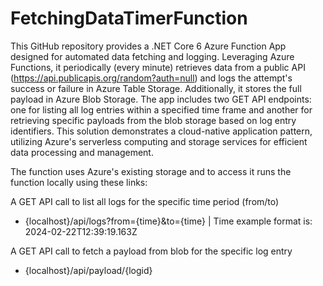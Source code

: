 # FetchingDataTimerFunction

This GitHub repository provides a .NET Core 6 Azure Function App designed for automated data fetching and logging. Leveraging Azure Functions, it periodically (every minute) retrieves data from a public API (https://api.publicapis.org/random?auth=null) and logs the attempt's success or failure in Azure Table Storage. Additionally, it stores the full payload in Azure Blob Storage. The app includes two GET API endpoints: one for listing all log entries within a specified time frame and another for retrieving specific payloads from the blob storage based on log entry identifiers. This solution demonstrates a cloud-native application pattern, utilizing Azure's serverless computing and storage services for efficient data processing and management.

The function uses Azure's existing storage and to access it runs the function locally using these links:

A GET API call to list all logs for the specific time period (from/to)
  - {localhost}/api/logs?from={time}&to={time} | Time example format is: 2024-02-22T12:39:19.163Z

A GET API call to fetch a payload from blob for the specific log entry
  - {localhost}/api/payload/{logid}
